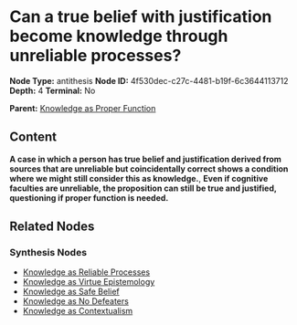 # Can a true belief with justification become knowledge through unreliable processes?

**Node Type:** antithesis
**Node ID:** 4f530dec-c27c-4481-b19f-6c3644113712
**Depth:** 4
**Terminal:** No

**Parent:** [Knowledge as Proper Function](knowledge-as-proper-function-synthesis-f2c34cf8-24ad-4ac4-9181-f1bc2c339f78.md)

## Content

**A case in which a person has true belief and justification derived from sources that are unreliable but coincidentally correct shows a condition where we might still consider this as knowledge.**, **Even if cognitive faculties are unreliable, the proposition can still be true and justified, questioning if proper function is needed.**

## Related Nodes

### Synthesis Nodes

- [Knowledge as Reliable Processes](knowledge-as-reliable-processes-synthesis-b902e993-dbed-4f85-8f11-5966b1b2f306.md)
- [Knowledge as Virtue Epistemology](knowledge-as-virtue-epistemology-synthesis-92a2e0f9-e987-4913-af19-9dec48b44e83.md)
- [Knowledge as Safe Belief](knowledge-as-safe-belief-synthesis-79b6cbcf-932d-4133-aa6d-5d7a0aa042b8.md)
- [Knowledge as No Defeaters](knowledge-as-no-defeaters-synthesis-75491fbd-eebd-409e-a483-2fab2bb25ea1.md)
- [Knowledge as Contextualism](knowledge-as-contextualism-synthesis-c93f1b6f-2ce3-4b69-889b-da8613c88bc0.md)
